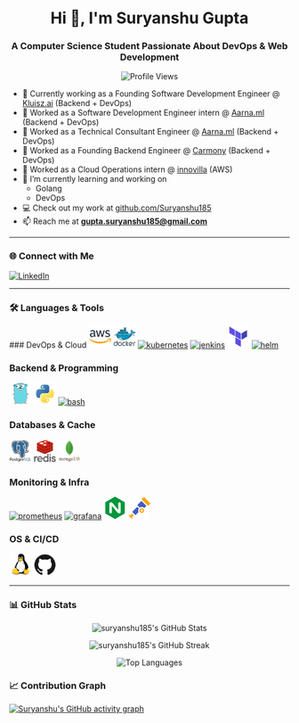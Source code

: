<h1 align="center">Hi 👋, I'm Suryanshu Gupta</h1>
<h3 align="center">A Computer Science Student Passionate About DevOps & Web Development</h3>

<p align="center">
  <img src="https://komarev.com/ghpvc/?username=suryanshu185&label=Profile%20views&color=0e75b6&style=flat" alt="Profile Views" />
</p>

- 🔭 Currently working as a Founding Software Development Engineer @ [Kluisz.ai](https://kluisz.ai) (Backend + DevOps)
- 💼 Worked as a Software Development Engineer intern      @ [Aarna.ml](https://www.aarna.ml/)  (Backend + DevOps)
- 💼 Worked as a Technical Consultant Engineer             @ [Aarna.ml](https://www.aarna.ml/)  (Backend + DevOps)
- 💼 Worked as a Founding Backend Engineer                 @ [Carmony](https://www.linkedin.com/company/carmonyinc/about/) (Backend + DevOps)
- 💼 Worked as a Cloud Operations intern                   @ [innovilla](https://www.linkedin.com/company/innovilla-private-limited/about/) (AWS)
- 🌱 I’m currently learning and working on
     - Golang
     - DevOps
- 💻 Check out my work at [github.com/Suryanshu185](https://github.com/Suryanshu185)  
- 📫 Reach me at **gupta.suryanshu185@gmail.com**

---

### 🌐 Connect with Me

<p align="left">
  <a href="https://www.linkedin.com/in/suryanshu-gupta-496031246" target="_blank">
    <img src="https://raw.githubusercontent.com/rahuldkjain/github-profile-readme-generator/master/src/images/icons/Social/linked-in-alt.svg" alt="LinkedIn" height="30" width="40" />
  </a>
</p>

---

### 🛠️ Languages & Tools

<p align="left">
  ### DevOps & Cloud 
  <a href="https://aws.amazon.com" target="_blank"><img src="https://raw.githubusercontent.com/devicons/devicon/master/icons/amazonwebservices/amazonwebservices-original-wordmark.svg" alt="aws" width="40" height="40"/></a>
  <a href="https://www.docker.com/" target="_blank"><img src="https://raw.githubusercontent.com/devicons/devicon/master/icons/docker/docker-original-wordmark.svg" alt="docker" width="40" height="40"/></a>
  <a href="https://kubernetes.io/" target="_blank"><img src="https://www.vectorlogo.zone/logos/kubernetes/kubernetes-icon.svg" alt="kubernetes" width="40" height="40"/></a>
  <a href="https://www.jenkins.io" target="_blank"><img src="https://www.vectorlogo.zone/logos/jenkins/jenkins-icon.svg" alt="jenkins" width="40" height="40"/></a>
  <a href="https://www.terraform.io/" target="_blank"><img src="https://raw.githubusercontent.com/devicons/devicon/master/icons/terraform/terraform-original.svg" alt="terraform" width="40" height="40"/></a>
  <a href="https://helm.sh" target="_blank"><img src="https://www.vectorlogo.zone/logos/helmsh/helmsh-icon.svg" alt="helm" width="40" height="40"/></a>

  ### Backend & Programming
  <a href="https://golang.org" target="_blank"><img src="https://raw.githubusercontent.com/devicons/devicon/master/icons/go/go-original.svg" alt="go" width="40" height="40"/></a>
  <a href="https://www.python.org" target="_blank"><img src="https://raw.githubusercontent.com/devicons/devicon/master/icons/python/python-original.svg" alt="python" width="40" height="40"/></a>
  <a href="https://www.gnu.org/software/bash/" target="_blank"><img src="https://www.vectorlogo.zone/logos/gnu_bash/gnu_bash-icon.svg" alt="bash" width="40" height="40"/></a>

  ### Databases & Cache
  <a href="https://www.postgresql.org" target="_blank"><img src="https://raw.githubusercontent.com/devicons/devicon/master/icons/postgresql/postgresql-original-wordmark.svg" alt="postgresql" width="40" height="40"/></a>
  <a href="https://redis.io" target="_blank"><img src="https://raw.githubusercontent.com/devicons/devicon/master/icons/redis/redis-original-wordmark.svg" alt="redis" width="40" height="40"/></a>
  <a href="https://www.mongodb.com/" target="_blank"><img src="https://raw.githubusercontent.com/devicons/devicon/master/icons/mongodb/mongodb-original-wordmark.svg" alt="mongodb" width="40" height="40"/></a>

  ### Monitoring & Infra 
  <a href="https://prometheus.io" target="_blank"><img src="https://www.vectorlogo.zone/logos/prometheusio/prometheusio-icon.svg" alt="prometheus" width="40" height="40"/></a>
  <a href="https://grafana.com" target="_blank"><img src="https://www.vectorlogo.zone/logos/grafana/grafana-icon.svg" alt="grafana" width="40" height="40"/></a>
  <a href="https://nginx.org" target="_blank"><img src="https://raw.githubusercontent.com/devicons/devicon/master/icons/nginx/nginx-original.svg" alt="nginx" width="40" height="40"/></a>
  <a href="https://opentelemetry.io/" target="_blank"><img src="https://raw.githubusercontent.com/devicons/devicon/master/icons/opentelemetry/opentelemetry-original.svg" alt="opentelemetry" width="40" height="40"/></a>

  ### OS & CI/CD 
  <a href="https://www.linux.org/" target="_blank"><img src="https://raw.githubusercontent.com/devicons/devicon/master/icons/linux/linux-original.svg" alt="linux" width="40" height="40"/></a>
  <a href="https://github.com/features/actions" target="_blank"><img src="https://raw.githubusercontent.com/devicons/devicon/master/icons/github/github-original.svg" alt="github-actions" width="40" height="40"/></a>
</p>

---

### 📊 GitHub Stats

<p align="center">
  <img src="https://github-readme-stats.vercel.app/api?username=suryanshu185&theme=vue-dark&show_icons=true&hide_border=true&count_private=true" alt="suryanshu185's GitHub Stats" />
</p>

<p align="center">
  <img src="https://github-readme-streak-stats.herokuapp.com/?user=suryanshu185&theme=vue-dark&hide_border=true" alt="suryanshu185's GitHub Streak" />
</p>

<p align="center">
  <img src="https://github-readme-stats.vercel.app/api/top-langs/?username=suryanshu185&theme=vue-dark&show_icons=true&hide_border=true&layout=compact" alt="Top Languages" />
</p>

### 📈 Contribution Graph

[![Suryanshu's GitHub activity graph](https://github-readme-activity-graph.vercel.app/graph?username=suryanshu185&theme=vue-dark)](https://github.com/ashutosh00710/github-readme-activity-graph)

